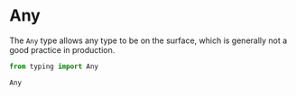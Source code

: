 # Any

The `Any` type allows any type to be on the surface, which is generally not a good practice in production.

```python
from typing import Any

Any
```

